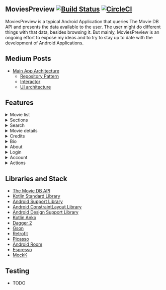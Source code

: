 ## MoviesPreview [![Build Status](https://travis-ci.org/perettijuan/moviespreview.svg?branch=master)](https://travis-ci.org/perettijuan/moviespreview)  [![CircleCI](https://circleci.com/gh/perettijuan/moviespreview.svg?style=svg)](https://circleci.com/gh/perettijuan/moviespreview)

MoviesPreview is a typical Android Application that queries The Movie DB API and presents the data available to the user. The user might do different things with that data, besides browsing it. But mainly, MoviesPreview is an ongoing effort to expose my ideas and to try to stay up to date with the development of Android Applications.


## Medium Posts

  - [Main App Architecture](https://medium.com/@peretti.juan/moviespreview-the-android-app-architecture-a19221094292)
      - [Repository Pattern](https://medium.com/@peretti.juan/moviespreview-the-android-app-repository-architecture-d29d1e85fe60)
      - [Interactor](https://medium.com/@peretti.juan/moviespreview-the-android-app-architecture-the-interactor-3680f9dca6e4)
      - [UI architecture](https://medium.com/@peretti.juan/moviespreview-the-android-app-architecture-ui-architecture-4f4b8aacd066)

## Features

<details>
    <summary>Movie list</summary>

[![Lists gif](https://github.com/perettijuan/moviespreview/blob/develop/art/movieList.gif)](https://github.com/perettijuan/moviespreview/blob/develop/art/movieList.gif)

</details>

<details>
    <summary>Sections</summary>

[![Sections gif](https://github.com/perettijuan/moviespreview/blob/develop/art/sections.gif)](https://github.com/perettijuan/moviespreview/blob/develop/art/sections.gif)

</details>

<details>
    <summary>Search</summary>

[![Search gif](https://github.com/perettijuan/moviespreview/blob/develop/art/search.gif)](https://github.com/perettijuan/moviespreview/blob/develop/art/search.gif)

</details>

<details>
    <summary>Movie details</summary>

[![Details gif](https://github.com/perettijuan/moviespreview/blob/develop/art/movieDetails.gif)](https://github.com/perettijuan/moviespreview/blob/develop/art/movieDetails.gif)

</details>

<details>
    <summary>Credits</summary>

[![Credits gif](https://github.com/perettijuan/moviespreview/blob/develop/art/movieCredits.gif)](https://github.com/perettijuan/moviespreview/blob/develop/art/movieCredits.gif)

</details>

<details>
    <summary>Bio</summary>

[![Bio gif](https://github.com/perettijuan/moviespreview/blob/develop/art/bio.gif)](https://github.com/perettijuan/moviespreview/blob/develop/art/bio.gif)

</details>


<details>
    <summary>About</summary>

[![About gif](https://github.com/perettijuan/moviespreview/blob/develop/art/about.gif)](https://github.com/perettijuan/moviespreview/blob/develop/art/about.gif)

</details>

<details>
    <summary>Login</summary>

[![About gif](https://github.com/perettijuan/moviespreview/blob/develop/art/login.gif)](https://github.com/perettijuan/moviespreview/blob/develop/art/login.gif)

</details>

<details>
    <summary>Account</summary>

[![About gif](https://github.com/perettijuan/moviespreview/blob/develop/art/userAccount.gif)](https://github.com/perettijuan/moviespreview/blob/develop/art/userAccount.gif)

</details>

<details>
    <summary>Actions</summary>

[![Actions gif](https://github.com/perettijuan/moviespreview/blob/develop/art/movieActions.gif)](https://github.com/perettijuan/moviespreview/blob/develop/art/movieActions.gif)

</details>

## Libraries and Stack

 - [The Movie DB API](https://www.themoviedb.org/documentation/api)
 - [Kotlin Standard Library](https://kotlinlang.org/api/latest/jvm/stdlib/index.html)
 - [Android Support Library](https://developer.android.com/topic/libraries/support-library/packages.html)
 - [Android ConstraintLayout Library](https://developer.android.com/training/constraint-layout/index.html)
 - [Android Design Support Library](https://developer.android.com/training/material/design-library.html)
 - [Kotlin Anko](https://github.com/Kotlin/anko)
 - [Dagger 2](https://github.com/codepath/android_guides/wiki/Dependency-Injection-with-Dagger-2)
 - [Gson](https://github.com/google/gson)
 - [Retrofit](http://square.github.io/retrofit/) 
 - [Picasso](https://square.github.io/picasso/) 
 - [Android Room](https://developer.android.com/topic/libraries/architecture/room.html) 
 - [Espresso](https://developer.android.com/training/testing/espresso/index.html) 
 - [MockK](https://github.com/mockk/mockk) 

## Testing
- TODO
